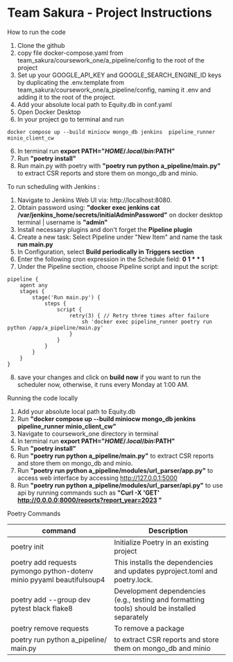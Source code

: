 # Team Sakura - Project Instructions

How to run the code

1. Clone the github 
2. copy file docker-compose.yaml from team_sakura/coursework_one/a_pipeline/config to the root of the project
2. Set up your GOOGLE_API_KEY and GOOGLE_SEARCH_ENGINE_ID keys by duplicating the .env.template from team_sakura/coursework_one/a_pipeline/config, naming it .env and adding it to the root of the project.
3. Add your absolute local path to Equity.db in conf.yaml
4. Open Docker Desktop 
5. In your project go to terminal and run
```
docker compose up --build miniocw mongo_db jenkins  pipeline_runner minio_client_cw
```
6. In terminal run **export PATH="$HOME/.local/bin:$PATH"**
7. Run **"poetry install"**
8. Run main.py with poetry with **"poetry run python a_pipeline/main.py"** to extract CSR reports and store them on mongo_db and minio.


To run scheduling with Jenkins : 
1. Navigate to Jenkins Web UI via: http://localhost:8080.
2. Obtain password using:
**"docker exec jenkins cat /var/jenkins_home/secrets/initialAdminPassword"** on docker desktop terminal | username is **"admin"**
3. Install necessary plugins and don't forget the **Pipeline plugin**
4. Create a new task: Select Pipeline under "New Item" and name the task **run main.py**
5. In Configuration, select **Build periodically in Triggers section**
6. Enter the following cron expression in the Schedule field: **0 1 * * 1**
7. Under the Pipeline section, choose Pipeline script and input the script:

```
pipeline {
    agent any
    stages {
        stage('Run main.py') {
            steps {
                script {
                    retry(3) { // Retry three times after failure
                        sh 'docker exec pipeline_runner poetry run python /app/a_pipeline/main.py'
                    }
                }
            }
        }
    }
}
```
8. save your changes and click on **build now** if you want to run the scheduler now, otherwise, it runs every Monday at 1:00 AM. 

Running the code locally
1. Add your absolute local path to Equity.db
2. Run **"docker compose up --build miniocw mongo_db jenkins  pipeline_runner minio_client_cw"**
1. Navigate to coursework_one directory in terminal 
2. In terminal run **export PATH="$HOME/.local/bin:$PATH"**
3. Run **"poetry install"**
4. Run **"poetry run python a_pipeline/main.py"** to extract CSR reports and store them on mongo_db and minio.
5. Run **"poetry run python a_pipeline/modules/url_parser/app.py"** to access web interface by accessing http://127.0.0.1:5000
6. Run **"poetry run python a_pipeline/modules/url_parser/api.py"** to use api by running commands such as **"Curl -X 'GET' http://0.0.0.0:8000/reports?report_year=2023  "**


Poetry Commands

| command                                                               |  Description              |
|-----------------------------------------------------------------------|---------------------------------------------|
| poetry init                                                           |  Initialize Poetry in an existing project   |
| poetry add requests pymongo python-dotenv minio pyyaml beautifulsoup4 |  This installs the dependencies and updates pyproject.toml and poetry.lock.|
| poetry add --group dev pytest black flake8                            | Development dependencies (e.g., testing and formatting tools) should be installed separately|
| poetry remove requests                                                | To remove a package|
| poetry run python a_pipeline/ main.py                                 | to extract CSR reports and store them on mongo_db and minio|
